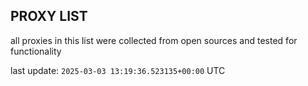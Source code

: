 ## PROXY LIST

all proxies in this list were collected from open sources and tested for functionality

last update: `2025-03-03 13:19:36.523135+00:00` UTC